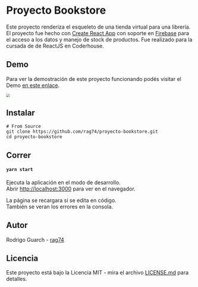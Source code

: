 # Proyecto Bookstore

Este proyecto renderiza el esqueleto de una tienda virtual para una librería. El proyecto fue hecho con [Create React App](https://github.com/facebook/create-react-app) con soporte en [Firebase](https://firebase.google.com/) para el acceso a los datos y manejo de stock de productos. Fue realizado para la cursada de de ReactJS en Coderhouse.  



## Demo

Para ver la demostración de este proyecto funcionando podés visitar el Demo [en este enlace](https://bookstore-coderhouse.surge.sh/).



<img src="https://raw.githubusercontent.com/rag74/proyecto-bookstore/master/bookstore-guarch/public/Itemdetail.PNG" style="zoom:60%;border-radius:1%" />



## Instalar

```
# From Source
git clone https://github.com/rag74/proyecto-bookstore.git
cd proyecto-bookstore
```



## Correr

#### `yarn start`

Ejecuta la aplicación en el modo de desarrollo.\
Abrir [http://localhost:3000](http://localhost:3000) para ver en el navegador.

La página se recargara si se edita en código.\
También se veran los errores en la consola.



## Autor

Rodrigo Guarch - [rag74](https://github.com/rag74)



## Licencia

Este proyecto está bajo la Licencia MIT - mira el archivo [LICENSE.md](https://github.com/facebook/react/blob/main/LICENSE) para detalles.
